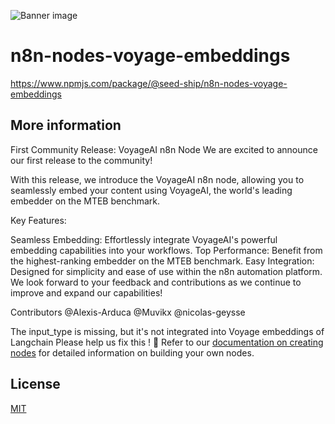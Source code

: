 ![Banner image](https://user-images.githubusercontent.com/10284570/173569848-c624317f-42b1-45a6-ab09-f0ea3c247648.png)

# n8n-nodes-voyage-embeddings

https://www.npmjs.com/package/@seed-ship/n8n-nodes-voyage-embeddings

## More information

First Community Release: VoyageAI n8n Node
We are excited to announce our first release to the community!

With this release, we introduce the VoyageAI n8n node, allowing you to seamlessly embed your content using VoyageAI, the world's leading embedder on the MTEB benchmark.

Key Features:

Seamless Embedding: Effortlessly integrate VoyageAI's powerful embedding capabilities into your workflows.
Top Performance: Benefit from the highest-ranking embedder on the MTEB benchmark.
Easy Integration: Designed for simplicity and ease of use within the n8n automation platform.
We look forward to your feedback and contributions as we continue to improve and expand our capabilities!

Contributors
@Alexis-Arduca @Muvikx @nicolas-geysse

The input_type is missing, but it's not integrated into Voyage embeddings of Langchain
Please help us fix this ! 👯
Refer to our [documentation on creating nodes](https://docs.n8n.io/integrations/creating-nodes/) for detailed information on building your own nodes.

## License

[MIT](https://github.com/n8n-io/n8n-nodes-starter/blob/master/LICENSE.md)

